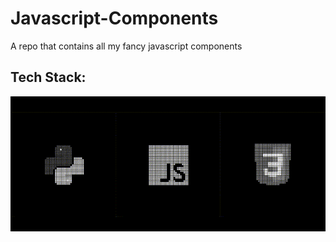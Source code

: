 # Javascript-Components
A repo that contains all my fancy javascript components

## Tech Stack:
<!DOCTYPE html>
<html>
  <body>
      <img src="https://github.com/Bad-Astronomer/Javascript-Components/blob/main/techStack/docs/demoEffect.gif" alt="Your GIF" />
  </body>
</html>
